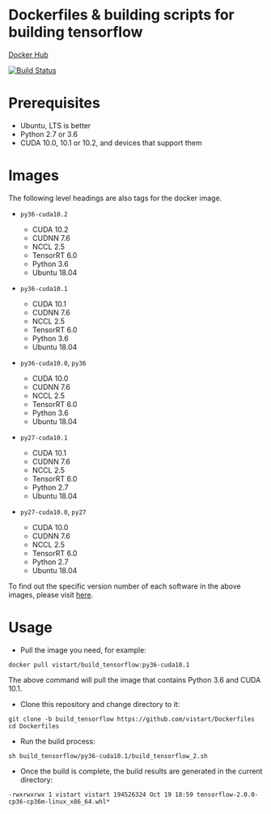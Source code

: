 # Dockerfiles & building scripts for building tensorflow

[Docker Hub](https://hub.docker.com/r/vistart/build_tensorflow)

[![Build Status](https://travis-ci.org/vistart/Dockerfiles.svg?branch=build_tensorflow)](https://travis-ci.org/vistart/Dockerfiles)

# Prerequisites

- Ubuntu, LTS is better
- Python 2.7 or 3.6
- CUDA 10.0, 10.1 or 10.2, and devices that support them

# Images

The following level headings are also tags for the docker image.

- `py36-cuda10.2`

  - CUDA 10.2
  - CUDNN 7.6
  - NCCL 2.5
  - TensorRT 6.0
  - Python 3.6
  - Ubuntu 18.04

- `py36-cuda10.1`

  - CUDA 10.1
  - CUDNN 7.6
  - NCCL 2.5
  - TensorRT 6.0
  - Python 3.6
  - Ubuntu 18.04

- `py36-cuda10.0`, `py36`

  - CUDA 10.0
  - CUDNN 7.6
  - NCCL 2.5
  - TensorRT 6.0
  - Python 3.6
  - Ubuntu 18.04

- `py27-cuda10.1`

  - CUDA 10.1
  - CUDNN 7.6
  - NCCL 2.5
  - TensorRT 6.0
  - Python 2.7
  - Ubuntu 18.04

- `py27-cuda10.0`, `py27`

  - CUDA 10.0
  - CUDNN 7.6
  - NCCL 2.5
  - TensorRT 6.0
  - Python 2.7
  - Ubuntu 18.04

To find out the specific version number of each software in the above images, please visit [here](https://hub.docker.com/r/vistart/cuda).

# Usage

- Pull the image you need, for example:

```
docker pull vistart/build_tensorflow:py36-cuda10.1
```
The above command will pull the image that contains Python 3.6 and CUDA 10.1.

- Clone this repository and change directory to it:

```
git clone -b build_tensorflow https://github.com/vistart/Dockerfiles
cd Dockerfiles
```

- Run the build process:

```
sh build_tensorflow/py36-cuda10.1/build_tensorflow_2.sh
```

- Once the build is complete, the build results are generated in the current directory:

```
-rwxrwxrwx 1 vistart vistart 194526324 Oct 19 18:59 tensorflow-2.0.0-cp36-cp36m-linux_x86_64.whl*
```
